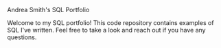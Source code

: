 Andrea Smith's SQL Portfolio

Welcome to my SQL portfolio! This code repository contains examples of SQL I've written. Feel free to take a look and reach out if you have any questions.
